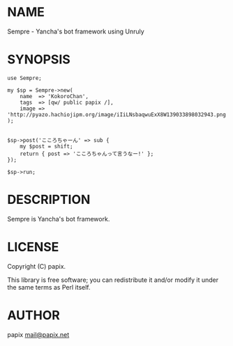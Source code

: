 # NAME

Sempre - Yancha's bot framework using Unruly

# SYNOPSIS

    use Sempre;

    my $sp = Sempre->new(
        name  => 'KokoroChan',
        tags  => [qw/ public papix /],
        image => 'http://pyazo.hachiojipm.org/image/iIiLNsbaqwuExX8W139033898032943.png',
    );
    

    $sp->post('こころちゃーん' => sub {
        my $post = shift;
        return { post => 'こころちゃんって言うなー!' };
    });

    $sp->run;

# DESCRIPTION

Sempre is Yancha's bot framework.

# LICENSE

Copyright (C) papix.

This library is free software; you can redistribute it and/or modify
it under the same terms as Perl itself.

# AUTHOR

papix <mail@papix.net>
